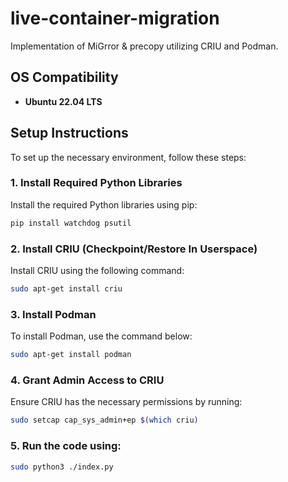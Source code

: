 # live-container-migration
Implementation of MiGrror &amp; precopy utilizing CRIU and Podman.


## OS Compatibility
- **Ubuntu 22.04 LTS**

## Setup Instructions

To set up the necessary environment, follow these steps:

### 1. Install Required Python Libraries
Install the required Python libraries using pip:

```bash
pip install watchdog psutil

```
### 2. Install CRIU (Checkpoint/Restore In Userspace)
Install CRIU using the following command:

```bash
sudo apt-get install criu

```


### 3. Install Podman
To install Podman, use the command below:
```bash
sudo apt-get install podman
```



### 4. Grant Admin Access to CRIU
Ensure CRIU has the necessary permissions by running:
```bash
sudo setcap cap_sys_admin+ep $(which criu)
```


### 5. Run the code using:
```bash
sudo python3 ./index.py
```























